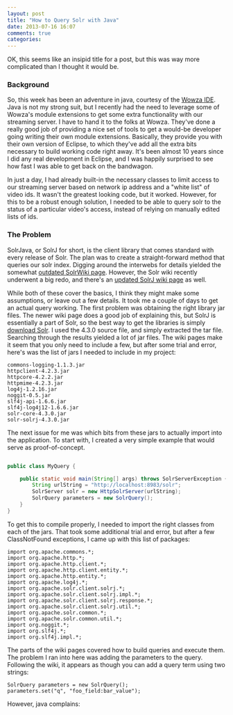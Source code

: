 ```yaml
---
layout: post
title: "How to Query Solr with Java"
date: 2013-07-16 16:07
comments: true
categories: 
---
```


OK, this seems like an insipid title for a post, but this was way more complicated than I thought it would be.

### Background

So, this week has been an adventure in java, courtesy of the [Wowza IDE](http://www.wowza.com/media-server/developers).  
Java is not my strong suit, but I recently had the need to leverage some of Wowza's module extensions to get some extra functionality with our streaming server.
I have to hand it to the folks at Wowza.  They've done a really good job of providing a nice set of tools to get a would-be developer going writing their
own module extensions.  Basically, they provide you with their own version of Eclipse, to which they've add all the extra bits necessary to build
working code right away.  It's been almost 10 years since I did any real development in Eclipse, and I was happily surprised to see how fast I was 
able to get back on the bandwagon.

In just a day, I had already built-in the necessary classes to limit access to our streaming server based on network ip address and 
a "white list" of video ids.  It wasn't the greatest looking code, but it worked.  However, for this to be a robust enough solution,
I needed to be able to query solr to the status of a particular video's access, instead of relying on manually edited lists of ids.

### The Problem

SolrJava, or SolrJ for short, is the client library that comes standard with every release of Solr.  The plan was to create a straight-forward
method that queries our solr index.  Digging around the interwebs for details yielded the somewhat 
[outdated SolrWiki page](http://wiki.apache.org/solr/Solrj).  However, the Solr wiki recently underwent a big redo, and there's 
an [updated SolrJ wiki page](https://cwiki.apache.org/confluence/display/solr/Using+SolrJ) as well.

While both of these cover the basics, I think they might make some assumptions, or leave out a few details.  It took me a couple of
days to get an actual query working.  The first problem was obtaining the right library jar files.  The newer wiki page does a good
job of explaining this, but SolrJ is essentially a part of Solr, so the best way to get the libraries is simply 
[download Solr](http://lucene.apache.org/solr/downloads.html).  I used the 4.3.0 source file, and simply extracted the tar file.
Searching through the results yielded a lot of jar files.  The wiki pages make it seem that you only need to include a few, but
after some trial and error, here's was the list of jars I needed to include in my project:

    commons-logging-1.1.3.jar
    httpclient-4.2.3.jar
    httpcore-4.2.2.jar
    httpmime-4.2.3.jar
    log4j-1.2.16.jar
    noggit-0.5.jar
    slf4j-api-1.6.6.jar
    slf4j-log4j12-1.6.6.jar
    solr-core-4.3.0.jar
    solr-solrj-4.3.0.jar

The next issue for me was which bits from these jars to actually import into the application.  To start with, I created a very simple example that
would serve as proof-of-concept.

``` java MySolr.java

public class MyQuery {

	public static void main(String[] args) throws SolrServerException {
		String urlString = "http://localhost:8983/solr";
		SolrServer solr = new HttpSolrServer(urlString);
		SolrQuery parameters = new SolrQuery();
    }
}

```

To get this to compile properly, I needed to import the right classes from each of the jars.  That took some additional trial and error, but
after a few ClassNotFound exceptions, I came up with this list of packages:

    import org.apache.commons.*;
    import org.apache.http.*;
    import org.apache.http.client.*;
    import org.apache.http.client.entity.*;
    import org.apache.http.entity.*;
    import org.apache.log4j.*;
    import org.apache.solr.client.solrj.*;
    import org.apache.solr.client.solrj.impl.*;
    import org.apache.solr.client.solrj.response.*;
    import org.apache.solr.client.solrj.util.*;
    import org.apache.solr.common.*;
    import org.apache.solr.common.util.*;
    import org.noggit.*;
    import org.slf4j.*;
    import org.slf4j.impl.*;

The parts of the wiki pages covered how to build queries and execute them.  The problem I ran into here was adding the parameters to the query.  Following
the wiki, it appears as though you can add a query term using two strings:

    SolrQuery parameters = new SolrQuery();
    parameters.set("q", "foo_field:bar_value");

However, java complains:


